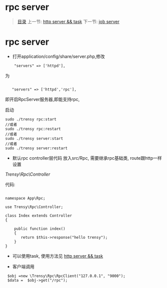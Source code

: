 #  rpc server

   > [目录](<README.md>)
   > 上一节: [http server && task](1.6.md)
   > 下一节: [job server](1.9.md)


   rpc server
========

* 打开application/config/share/server.php,修改

```
    "servers" => ['httpd'],
```
为

```

   "servers" => ['httpd','rpc'],
```
即开启RpcServer服务器,即能支持rpc,

启动

```
sudo ./trensy rpc:start
//或者
sudo ./trensy rpc:restart
//或者
sudo ./trensy server:start
//或者
sudo ./trensy server:restart

```

* 默认rpc controller层代码 放入src/Rpc, 需要继承rpc基础类, route跟http一样设置

_Trensy\Rpc\Controller_

代码:

```

namespace App\Rpc;

use Trensy\Rpc\Controller;

class Index extends Controller
{

    public function index()
    {
       return $this->response("hello trensy");
    }
}

```

* 可以使用task, 使用方法见 [http server && task](1.6.md)

* 客户端调用
```
 $obj =new \Trensy\Rpc\RpcClient("127.0.0.1", "9000");
 $data =  $obj->get("/rpc");
```
